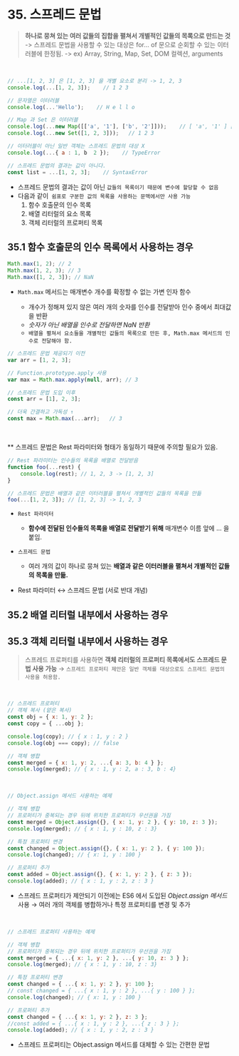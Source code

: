 # 35. 스프레드 문법

> **하나로 뭉쳐 있는 여러 값들의 집합을 펼쳐서 개별적인 값들의 목록으로 만드는 것**
> -> 스프레드 문법을 사용할 수 있는 대상은 for... of 문으로 순회할 수 있는 이터러블에 한정됨.
> -> ex) Array, String, Map, Set, DOM 컬렉션, arguments

<br>

```jsx
// ...[1, 2, 3] 은 [1, 2, 3] 을 개별 요소로 분리 -> 1, 2, 3
console.log(...[1, 2, 3]);    // 1 2 3

// 문자열은 이터러블
console.log(...'Hello');    // H e l l o

// Map 과 Set 은 이터러블
console.log(...new Map([['a', '1'], ['b', '2']]));    // [ 'a', '1' ] [ 'b' , '2' ]
console.log(...new Set([1, 2, 3]));   // 1 2 3

// 이터러블이 아닌 일반 객체는 스프레드 문법의 대상 X
console.log(...{ a : 1, b  2 });    // TypeError

// 스프레드 문법의 결과는 값이 아니다.
const list = ...[1, 2, 3];    // SyntaxError
```

- 스프레드 문법의 결과는 값이 아닌 `값들의 목록이기 때문에 변수에 할당할 수 없음`
- 다음과 같이` 쉼표로 구분한 값의 목록을 사용하는 문맥에서만 사용 가능`
  1. 함수 호출문의 인수 목록
  2. 배열 리터럴의 요소 목록
  3. 객체 리터럴의 프로퍼티 목록
     <br>

## 35.1 함수 호출문의 인수 목록에서 사용하는 경우

```jsx
Math.max(1, 2); // 2
Math.max(1, 2, 3); // 3
Math.max([1, 2, 3]); // NaN
```

- `Math.max` 메서드는 매개변수 개수를 확정할 수 없는 가변 인자 함수

  - 개수가 정해져 있지 않은 여러 개의 숫자를 인수를 전달받아 인수 중에서 최대값을 반환
  - <em> 숫자가 아닌 배열을 인수로 전달하면 NaN 반환</em>
  - `배열을 펼쳐서 요소들을 개별적인 값들의 목록으로 만든 후, Math.max 메서드의 인수로 전달해야 함. `
    <br>

```jsx
// 스프레드 문법 제공되기 이전
var arr = [1, 2, 3];

// Function.prototype.apply 사용
var max = Math.max.apply(null, arr); // 3
```

```jsx
// 스프레드 문법 도입 이후
const arr = [1], 2, 3];

// 더욱 간결하고 가독성 ↑
const max = Math.max(...arr);   // 3
```

<br>

\*\* 스프레드 문법은 Rest 파라미터와 형태가 동일하기 때문에 주의할 필요가 있음.

```jsx
// Rest 파라미터는 인수들의 목록을 배열로 전달받음
function foo(...rest) {
	console.log(rest); // 1, 2, 3 -> [1, 2, 3]
}

// 스프레드 문법은 배열과 같은 이터러블을 펼쳐서 개별적인 값들의 목록을 만듦
foo(...[1, 2, 3]); // [1, 2, 3] -> 1, 2, 3
```

- `Rest 파라미터`

  - **함수에 전달된 인수들의 목록을 배열로 전달받기 위해** 매개변수 이름 앞에 ... 을 붙임.
    <br>

- `스프레드 문법`

  - 여러 개의 값이 하나로 뭉쳐 있는 **배열과 같은 이터러블을 펼쳐서 개별적인 값들의 목록을 만듦.**
    <br>

- Rest 파라미터 ↔ 스프레드 문법 (서로 반대 개념)
  <br>

## 35.2 배열 리터럴 내부에서 사용하는 경우

## 35.3 객체 리터럴 내부에서 사용하는 경우

> 스프레드 프로퍼티를 사용하면 **객체 리터럴의 프로퍼티 목록에서도 스프레드 문법 사용 가능**
> → `스프레드 프로퍼티 제안은 일반 객체를 대상으로도 스프레드 문법의 사용을 허용함.`

<br>

```jsx
// 스프레드 프로퍼티
// 객체 복사 (얕은 복사)
const obj = { x: 1, y: 2 };
const copy = { ...obj };

console.log(copy); // { x : 1, y : 2 }
console.log(obj === copy); // false

// 객체 병합
const merged = { x: 1, y: 2, ...{ a: 3, b: 4 } };
console.log(merged); // { x : 1, y : 2, a : 3, b : 4}
```

<br>

```jsx
// Object.assign 메서드 사용하는 예제

// 객체 병합
// 프로퍼티가 중복되는 경우 뒤에 위치한 프로퍼티가 우선권을 가짐
const merged = Object.assign({}, { x: 1, y: 2 }, { y: 10, z: 3 });
console.log(merged); // { x : 1, y : 10, z : 3}

// 특정 프로퍼티 변경
const changed = Object.assign({}, { x: 1, y: 2 }, { y: 100 });
console.log(changed); // { x: 1, y : 100 }

// 프로퍼티 추가
const added = Object.assign({}, { x: 1, y: 2 }, { z: 3 });
console.log(added); // { x : 1, y : 2, z : 3 }
```

- 스프레드 프로퍼티가 제안되기 이전에는 ES6 에서 도입된 <em>Object.assign 메서드 </em> 사용
  → 여러 개의 객체를 병합하거나 특정 프로퍼티를 변경 및 추가

<br>

```jsx
// 스프레드 프로퍼티 사용하는 예제

// 객체 병합
// 프로퍼티가 중복되는 경우 뒤에 위치한 프로퍼티가 우선권을 가짐
const merged = { ...{ x: 1, y: 2 }, ...{ y: 10, z: 3 } };
console.log(merged); // { x : 1, y : 10, z : 3}

// 특정 프로퍼티 변경
const changed = { ...{ x: 1, y: 2 }, y: 100 };
// const changed = { ...{ x : 1, y : 2 }, ...{ y : 100 } };
console.log(changed); // { x: 1, y : 100 }

// 프로퍼티 추가
const changed = { ...{ x: 1, y: 2 }, z: 3 };
//const added = { ...{ x : 1, y : 2 }, ...{ z : 3 } };
console.log(added); // { x : 1, y : 2, z : 3 }
```

- 스프레드 프로퍼티는 Object.assign 메서드를 대체할 수 있는 간편한 문법
